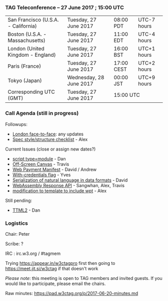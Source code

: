 ### TAG Teleconference – 27 June 2017 ; 15:00 UTC

<table>
<tr><td> San Francisco (U.S.A. - California) <td> Tuesday, 27 June 2017 <td> 08:00 PDT <td> UTC-7 hours
<tr><td> Boston (U.S.A. - Massachusetts) <td> Tuesday, 27 June 2017 <td> 11:00 EDT <td> UTC-4 hours
<tr><td> London (United Kingdom - England) <td> Tuesday, 27 June 2017 <td> 16:00 BST <td> UTC+1 hours
<tr><td> Paris (France) <td> Tuesday, 27 June 2017 <td> 17:00 CEST <td> UTC+2 hours
<tr><td> Tokyo (Japan) <td> Wednesday, 28 June 2017 <td> 00:00 JST <td> UTC+9 hours
<tr><td> Corresponding UTC (GMT) <td> Tuesday, 27 June 2017 <td colspan=2> 15:00 UTC
</table>

### Call Agenda (still in progress)

Followups:
* [London face-to-face](https://github.com/w3ctag/meetings/tree/gh-pages/2017/07-london): any updates
* [Spec style/structure checklist](https://github.com/w3ctag/design-reviews/issues/136) - Alex

Current Issues (close or assign new dates?)
* [script type=module](https://github.com/w3ctag/design-reviews/issues/180) - Dan
* [Off-Screen Canvas](https://github.com/w3ctag/design-reviews/issues/141) - Travis
* [Web Payment Manifest](https://github.com/w3ctag/design-reviews/issues/162) - David / Andrew
* [With-credentials flag](https://github.com/w3ctag/design-reviews/issues/76) - Yves
* [Serialization of natural language in data formats](https://github.com/w3ctag/design-reviews/issues/178) - David
* [WebAssembly Response API](https://github.com/w3ctag/design-reviews/issues/167) - Sangwhan, Alex, Travis
* [modification to template to include wpt](https://github.com/w3ctag/design-reviews/issues/181) - Alex

Still pending:
* [TTML2](https://github.com/w3ctag/design-reviews/issues/138) - Dan

### Logistics

Chair: Peter

Scribe: ?

IRC : irc.w3.org / #tagmem

Trying https://appear.in/w3ctagpro first then going to https://meet.jit.si/w3ctag if that doesn't work

*Please note*: this meeting is open to TAG members and invited guests. If you would like to participate, please email the chairs.

Raw minutes: https://pad.w3ctag.org/p/2017-06-20-minutes.md
